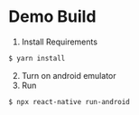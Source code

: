# Demo Build
1. Install Requirements
```sh
$ yarn install
```
2. Turn on android emulator
3. Run 
```sh
$ npx react-native run-android
```